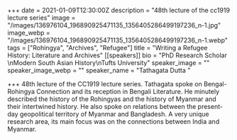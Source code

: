 +++
date = 2021-01-09T12:30:00Z
description = "48th lecture of the cc1919 lecture series"
image = "/images/136976104_196890925471135_1356405286499197236_n-1.jpg"
image_webp = "/images/136976104_196890925471135_1356405286499197236_n-1.webp"
tags = ["Rohingya", "Archives", "Refugee"]
title = "Writing a Refugee History: Literature and Archives"
[[speakers]]
bio = "PhD Research Scholar \nModern South Asian History\nTufts University"
speaker_image = ""
speaker_image_webp = ""
speaker_name = "Tathagata Dutta "

+++
48th lecture of the CC1919 lecture series. Tathagata spoke on Bengal- Rohingya Connection and its reception in Bengali Literature. He minutely described the history of the Rohingyas and the history of Myanmar and their intertwined history. He also spoke on relations between the present-day geopolitical territory of Myanmar and Bangladesh. A very unique research area, its main focus was on the connections between India and Myanmar.